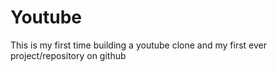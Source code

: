 # Youtube
This is my first time building a youtube clone and my first ever project/repository on github
